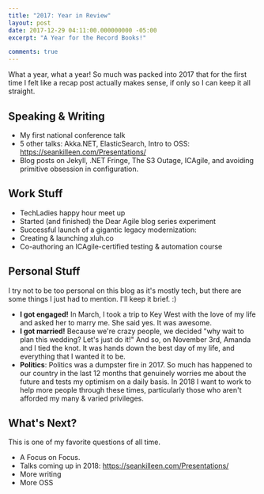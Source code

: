 ```yaml
---
title: "2017: Year in Review"
layout: post
date: 2017-12-29 04:11:00.000000000 -05:00
excerpt: "A Year for the Record Books!"

comments: true
---
```


What a year, what a year! So much was packed into 2017 that for the first time I felt like a recap post actually makes sense, if only so I can keep it all straight.

## Speaking & Writing

* My first national conference talk
* 5 other talks: Akka.NET, ElasticSearch, Intro to OSS: https://seankilleen.com/Presentations/
* Blog posts on Jekyll, .NET Fringe, The S3 Outage, ICAgile, and avoiding primitive obsession in configuration.

## Work Stuff

* TechLadies happy hour meet up
* Started (and finished) the Dear Agile blog series experiment
* Successful launch of a gigantic legacy modernization:
* Creating & launching xluh.co
* Co-authoring an ICAgile-certified testing & automation course

## Personal Stuff
I try not to be too personal on this blog as it's mostly tech, but there are some things I just had to mention. I'll keep it brief. :)

* **I got engaged!** In March, I took a trip to Key West with the love of my life and asked her to marry me. She said yes. It was awesome.
* **I got married!** Because we're crazy people, we decided "why wait to plan this wedding? Let's just do it!" And so, on November 3rd, Amanda and I tied the knot. It was hands down the best day of my life, and everything that I wanted it to be.
* **Politics**: Politics was a dumpster fire in 2017. So much has happened to our country in the last 12 months that genuinely worries me about the future and tests my optimism on a daily basis. In 2018 I want to work to help more people through these times, particularly those who aren't afforded my many & varied privileges.

## What's Next?
This is one of my favorite questions of all time.

* A Focus on Focus.
* Talks coming up in 2018: https://seankilleen.com/Presentations/
* More writing
* More OSS
